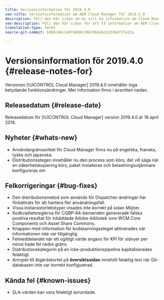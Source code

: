 ```yaml
---
title: Versionsinformation för 2019.4.0
seo-title: Versionsinformation om AEM Cloud Manager för 2019.5.0
description: Följ den här sidan om du vill ha information om Cloud Manager version 2019.4.0.
seo-description: Följ den här sidan för att få information om AEM Cloud Manager version 2019.4.0.
translation-type: tm+mt
source-git-commit: b368c46c2a9f40d0c3867db6eb2a333bd71fe22a

---
```



# Versionsinformation för 2019.4.0 {#release-notes-for}

Versionen [!UICONTROL Cloud Manager] 2019.4.0 innehåller inga betydande funktionsändringar. Mer information finns i avsnitten nedan.

## Releasedatum {#release-date}

Releasedatum för [!UICONTROL Cloud Manager] version 2019.4.0 är 18 april 2019.

## Nyheter {#whats-new}

* Användargränssnittet för Cloud Manager finns nu på engelska, franska, tyska och japanska.
* Distributionsstegen innehåller nu den process som körs, det vill säga när en säkerhetskopiering körs, paket installeras och belastningsutjämnare konfigureras om

## Felkorrigeringar {#bug-fixes}

* Den distributionsmetod som används för Dispatcher-ändringar har förbättrats för att hantera fler användningsfall.
* Vissa instansstorlekstyper visades inte korrekt på sidan Miljöer.
* Kodkvalitetsreglerna för CQBP-84-beroenden genererade falska positiva resultat för inbäddade Adobe-bibliotek som WCM Core Components och Asset Share Commons.
* Knappen med information för kodskanningssteget aktiverades när informationen inte var tillgänglig.
* Felmeddelandet när ett ogiltigt värde angavs för KPI för sidvyer per minut hade fel nedre gräns.
* Distributionskategorin på en icke-produktionspipeline kapitaliserades felaktigt.
* Anropet till åtgärdskortet på **översiktssidan** innehöll felaktig text när Git-databasen inte var korrekt konfigurerad.

## Kända fel {#known-issues}

* SLA-värden kan vara felaktigt avrundade.

